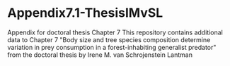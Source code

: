 # Appendix7.1-ThesisIMvSL
Appendix for doctoral thesis Chapter 7
This repository contains additional data to Chapter 7 "Body size and tree species composition determine variation in prey consumption in a forest-inhabiting generalist predator" from the doctoral thesis by Irene M. van Schrojenstein Lantman
